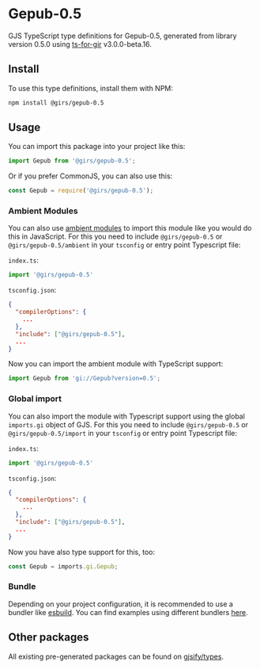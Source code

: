 
# Gepub-0.5

GJS TypeScript type definitions for Gepub-0.5, generated from library version 0.5.0 using [ts-for-gir](https://github.com/gjsify/ts-for-gir) v3.0.0-beta.16.

## Install

To use this type definitions, install them with NPM:
```bash
npm install @girs/gepub-0.5
```

## Usage

You can import this package into your project like this:
```ts
import Gepub from '@girs/gepub-0.5';
```

Or if you prefer CommonJS, you can also use this:
```ts
const Gepub = require('@girs/gepub-0.5');
```

### Ambient Modules

You can also use [ambient modules](https://github.com/gjsify/ts-for-gir/tree/main/packages/cli#ambient-modules) to import this module like you would do this in JavaScript.
For this you need to include `@girs/gepub-0.5` or `@girs/gepub-0.5/ambient` in your `tsconfig` or entry point Typescript file:

`index.ts`:
```ts
import '@girs/gepub-0.5'
```

`tsconfig.json`:
```json
{
  "compilerOptions": {
    ...
  },
  "include": ["@girs/gepub-0.5"],
  ...
}
```

Now you can import the ambient module with TypeScript support: 

```ts
import Gepub from 'gi://Gepub?version=0.5';
```


### Global import

You can also import the module with Typescript support using the global `imports.gi` object of GJS.
For this you need to include `@girs/gepub-0.5` or `@girs/gepub-0.5/import` in your `tsconfig` or entry point Typescript file:

`index.ts`:
```ts
import '@girs/gepub-0.5'
```

`tsconfig.json`:
```json
{
  "compilerOptions": {
    ...
  },
  "include": ["@girs/gepub-0.5"],
  ...
}
```

Now you have also type support for this, too:

```ts
const Gepub = imports.gi.Gepub;
```

### Bundle

Depending on your project configuration, it is recommended to use a bundler like [esbuild](https://esbuild.github.io/). You can find examples using different bundlers [here](https://github.com/gjsify/ts-for-gir/tree/main/examples).

## Other packages

All existing pre-generated packages can be found on [gjsify/types](https://github.com/gjsify/types).

